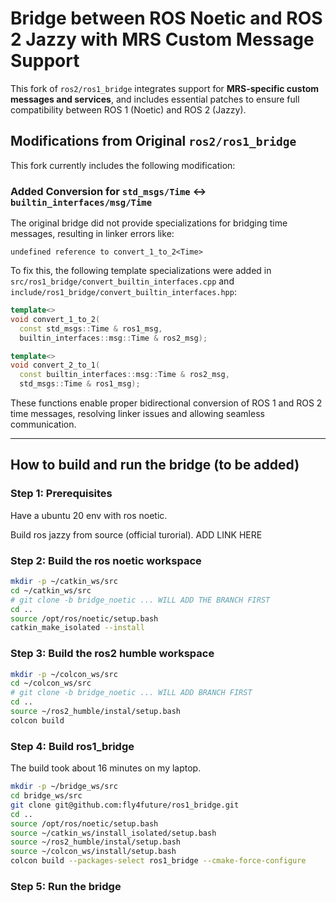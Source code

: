 # Bridge between ROS Noetic and ROS 2 Jazzy with MRS Custom Message Support

This fork of `ros2/ros1_bridge` integrates support for **MRS-specific custom messages and services**, and includes essential patches to ensure full compatibility between ROS 1 (Noetic) and ROS 2 (Jazzy).

## Modifications from Original `ros2/ros1_bridge`

This fork currently includes the following modification:

### Added Conversion for `std_msgs/Time` ↔ `builtin_interfaces/msg/Time`

The original bridge did not provide specializations for bridging time messages, resulting in linker errors like:

```
undefined reference to convert_1_to_2<Time>
```

To fix this, the following template specializations were added in  
`src/ros1_bridge/convert_builtin_interfaces.cpp` and  
`include/ros1_bridge/convert_builtin_interfaces.hpp`:

```cpp
template<>
void convert_1_to_2(
  const std_msgs::Time & ros1_msg, 
  builtin_interfaces::msg::Time & ros2_msg);

template<>
void convert_2_to_1(
  const builtin_interfaces::msg::Time & ros2_msg, 
  std_msgs::Time & ros1_msg);
```

These functions enable proper bidirectional conversion of ROS 1 and ROS 2 time messages, resolving linker issues and allowing seamless communication.

---

## How to build and run the bridge (to be added)

### Step 1: Prerequisites

Have a ubuntu 20 env with ros noetic.

Build ros jazzy from source (official turorial). ADD LINK HERE

### Step 2: Build the ros noetic workspace

```sh
mkdir -p ~/catkin_ws/src
cd ~/catkin_ws/src
# git clone -b bridge_noetic ... WILL ADD THE BRANCH FIRST
cd ..
source /opt/ros/noetic/setup.bash
catkin_make_isolated --install
```

### Step 3: Build the ros2 humble workspace

```sh
mkdir -p ~/colcon_ws/src
cd ~/colcon_ws/src
# git clone -b bridge_noetic ... WILL ADD BRANCH FIRST
cd ..
source ~/ros2_humble/instal/setup.bash
colcon build
```

### Step 4: Build ros1_bridge

The build took about 16 minutes on my laptop.

```sh
mkdir -p ~/bridge_ws/src
cd bridge_ws/src
git clone git@github.com:fly4future/ros1_bridge.git
cd ..
source /opt/ros/noetic/setup.bash
source ~/catkin_ws/install_isolated/setup.bash
source ~/ros2_humble/instal/setup.bash
source ~/colcon_ws/install/setup.bash
colcon build --packages-select ros1_bridge --cmake-force-configure
```

### Step 5: Run the bridge